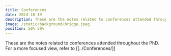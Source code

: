```yaml
---
title: Conferences
date: 2024-10-19
description: These are the notes related to conferences attended throughout the PhD
image: /static/background/bridge.jpeg
position: 50% 50%
---
```


These are the notes related to conferences attended throughout the PhD.
For a more focused view, refer to [[../Conferences/]]

